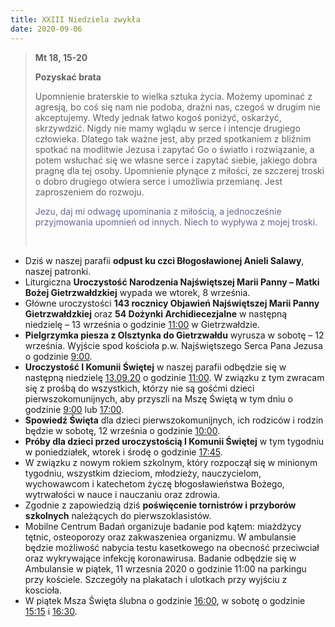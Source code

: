 ```yaml
---
title: XXIII Niedziela zwykła
date: 2020-09-06
---
```


> **Mt 18, 15-20**
>
> **Pozyskać brata**
>
> Upomnienie braterskie to wielka sztuka życia. Możemy upominać z agresją, bo coś się nam nie podoba, drażni nas, czegoś w drugim nie akceptujemy. Wtedy jednak łatwo kogoś poniżyć, oskarżyć, skrzywdzić. Nigdy nie mamy wglądu w serce i intencje drugiego człowieka. Dlatego tak ważne jest, aby przed spotkaniem z bliźnim spotkać na modlitwie Jezusa i zapytać Go o światło i rozwiązanie, a potem wsłuchać się we własne serce i zapytać siebie, jakiego dobra pragnę dla tej osoby. Upomnienie płynące z miłości, ze szczerej troski o dobro drugiego otwiera serce i umożliwia przemianę. Jest zaproszeniem do rozwoju.
>
> <span style="color: #666699;">Jezu, daj mi odwagę upominania z miłością, a jednocześnie przyjmowania upomnień od innych. Niech to wypływa z mojej troski. </span>
>
> &nbsp;

- Dziś w naszej parafii **odpust ku czci Błogosławionej Anieli Salawy**, naszej patronki.
- Liturgiczna **Uroczystość Narodzenia Najświętszej Marii Panny – Matki Bożej Gietrzwałdzkiej** wypada we wtorek, 8 września.
- Główne uroczystości **143 rocznicy Objawień Najświętszej Marii Panny Gietrzwałdzkiej** oraz **54 Dożynki Archidiecezjalne** w następną niedzielę – 13 września o godzinie <u>11:00</u> w Gietrzwałdzie.
- **Pielgrzymka piesza z Olsztynka do Gietrzwałdu** wyrusza w sobotę – 12 września. Wyjście spod kościoła p.w. Najświętszego Serca Pana Jezusa o godzinie <u>9:00</u>.
- **Uroczystość I Komunii Świętej** w naszej parafii odbędzie się w następną niedzielę <u>13.09.20</u> o godzinie <u>11:00</u>. W związku z tym zwracam się z prośbą do wszystkich, którzy nie są gośćmi dzieci pierwszokomunijnych, aby przyszli na Mszę Świętą w tym dniu o godzinie <u>9:00</u> lub <u>17:00</u>.
- **Spowiedź Święta** dla dzieci pierwszokomunijnych, ich rodziców i rodzin będzie w sobotę, 12 września o godzinie <u>10:00</u>.
- **Próby dla dzieci przed uroczystością I Komunii Świętej** w tym tygodniu w poniedziałek, wtorek i środę o godzinie <u>17:45</u>.
- W związku z nowym rokiem szkolnym, który rozpoczął się w minionym tygodniu, wszystkim dzieciom, młodzieży, nauczycielom, wychowawcom i katechetom życzę błogosławieństwa Bożego, wytrwałości w nauce i nauczaniu oraz zdrowia.
- Zgodnie z zapowiedzią dziś **poświęcenie tornistrów i przyborów szkolnych** należących do pierwszoklasistów.
- Mobilne Centrum Badań organizuje badanie pod kątem: miażdżycy tętnic, osteoporozy oraz zakwaszeniea organizmu. W ambulansie będzie możliwość nabycia testu kasetkowego na obecność przeciwciał oraz wykrywające infekcję koronawirusa. Badanie odbędzie się w Ambulansie w piątek, 11 wrzesnia 2020 o godzinie 11:00 na parkingu przy kościele. Szczegóły na plakatach i ulotkach przy wyjściu z koscioła.
- W piątek Msza Święta ślubna o godzinie <u>16:00</u>, w sobotę o godzinie <u>15:15</u> i <u>16:30</u>.
